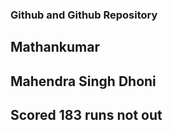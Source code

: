 ### Github and Github Repository

## Mathankumar

## Mahendra Singh Dhoni

## Scored 183 runs not out